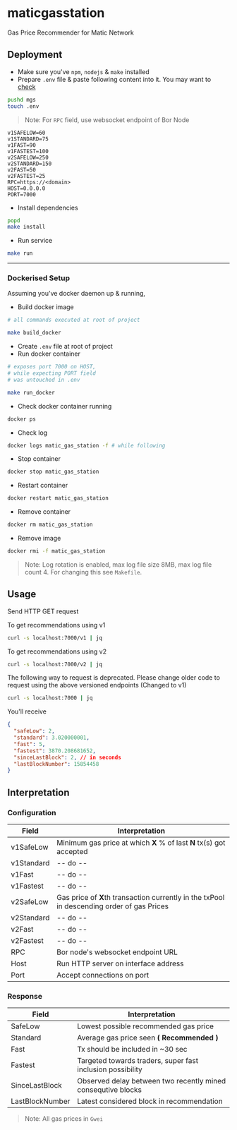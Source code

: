 # maticgasstation

Gas Price Recommender for Matic Network

## Deployment

- Make sure you've `npm`, `nodejs` & `make` installed
- Prepare `.env` file & paste following content into it. You may want to [check](#configuration)

```bash
pushd mgs
touch .env
```

> Note: For `RPC` field, use websocket endpoint of Bor Node

```
v1SAFELOW=60
v1STANDARD=75
v1FAST=90
v1FASTEST=100
v2SAFELOW=250
v2STANDARD=150
v2FAST=50
v2FASTEST=25
RPC=https://<domain>
HOST=0.0.0.0
PORT=7000
```

- Install dependencies

```bash
popd
make install
```

- Run service

```bash
make run
```

---

### Dockerised Setup

Assuming you've docker daemon up & running,

- Build docker image

```bash
# all commands executed at root of project

make build_docker
```

- Create `.env` file at root of project
- Run docker container

```bash
# exposes port 7000 on HOST,
# while expecting PORT field
# was untouched in .env

make run_docker
```

- Check docker container running

```bash
docker ps
```

- Check log

```bash
docker logs matic_gas_station -f # while following
```

- Stop container

```bash
docker stop matic_gas_station
```

- Restart container

```bash
docker restart matic_gas_station
```

- Remove container

```bash
docker rm matic_gas_station
```

- Remove image

```bash
docker rmi -f matic_gas_station
```

> Note: Log rotation is enabled, max log file size 8MB, max log file count 4. For changing this see `Makefile`.

## Usage

Send HTTP GET request

To get recommendations using v1

```bash
curl -s localhost:7000/v1 | jq
```

To get recommendations using v2

```bash
curl -s localhost:7000/v2 | jq
```

The following way to request is deprecated. Please change older code to request using the above versioned endpoints (Changed to v1)

```bash
curl -s localhost:7000 | jq
```

You'll receive

```json
{
  "safeLow": 2,
  "standard": 3.020000001,
  "fast": 5,
  "fastest": 3870.208681652,
  "sinceLastBlock": 2, // in seconds
  "lastBlockNumber": 15854458
}
```

## Interpretation

### Configuration

| Field      | Interpretation                                                                             |
| ---------- | ------------------------------------------------------------------------------------------ |
| v1SafeLow  | Minimum gas price at which **X** % of last **N** tx(s) got accepted                        |
| v1Standard | -- do --                                                                                   |
| v1Fast     | -- do --                                                                                   |
| v1Fastest  | -- do --                                                                                   |
| v2SafeLow  | Gas price of **X**th transaction currently in the txPool in descending order of gas Prices |
| v2Standard | -- do --                                                                                   |
| v2Fast     | -- do --                                                                                   |
| v2Fastest  | -- do --                                                                                   |
| RPC        | Bor node's websocket endpoint URL                                                          |
| Host       | Run HTTP server on interface address                                                       |
| Port       | Accept connections on port                                                                 |

### Response

| Field           | Interpretation                                               |
| --------------- | ------------------------------------------------------------ |
| SafeLow         | Lowest possible recommended gas price                        |
| Standard        | Average gas price seen **( Recommended )**                   |
| Fast            | Tx should be included in ~30 sec                             |
| Fastest         | Targeted towards traders, super fast inclusion possibility   |
| SinceLastBlock  | Observed delay between two recently mined consequtive blocks |
| LastBlockNumber | Latest considered block in recommendation                    |

> Note: All gas prices in `Gwei`

